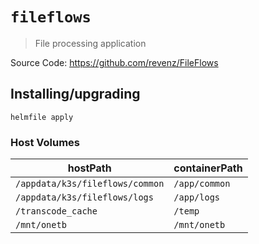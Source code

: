 # `fileflows`

> File processing application

Source Code: https://github.com/revenz/FileFlows

## Installing/upgrading

```shell
helmfile apply
```

### Host Volumes

| hostPath                        | containerPath |
| ------------------------------- | ------------- |
| `/appdata/k3s/fileflows/common` | `/app/common` |
| `/appdata/k3s/fileflows/logs`   | `/app/logs`   |
| `/transcode_cache`              | `/temp`       |
| `/mnt/onetb`                    | `/mnt/onetb`  |
